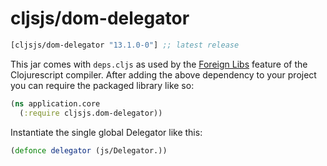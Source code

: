 # cljsjs/dom-delegator

[](dependency)
```clojure
[cljsjs/dom-delegator "13.1.0-0"] ;; latest release
```
[](/dependency)

This jar comes with `deps.cljs` as used by the [Foreign Libs][flibs] feature
of the Clojurescript compiler. After adding the above dependency to your project
you can require the packaged library like so:

```clojure
(ns application.core
  (:require cljsjs.dom-delegator))
```

Instantiate the single global Delegator like this:

```clojure
(defonce delegator (js/Delegator.))
```

[flibs]: https://github.com/clojure/clojurescript/wiki/Packaging-Foreign-Dependencies

